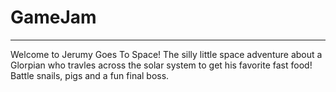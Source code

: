 # GameJam
---
Welcome to Jerumy Goes To Space! The silly little space adventure about a Glorpian who travles across the solar system to get his favorite fast food!
Battle snails, pigs and a fun final boss.
